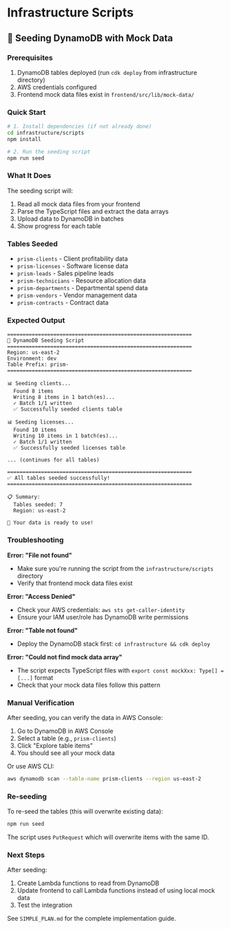# Infrastructure Scripts

## 🌱 Seeding DynamoDB with Mock Data

### Prerequisites

1. DynamoDB tables deployed (run `cdk deploy` from infrastructure directory)
2. AWS credentials configured
3. Frontend mock data files exist in `frontend/src/lib/mock-data/`

### Quick Start

```bash
# 1. Install dependencies (if not already done)
cd infrastructure/scripts
npm install

# 2. Run the seeding script
npm run seed
```

### What It Does

The seeding script will:
1. Read all mock data files from your frontend
2. Parse the TypeScript files and extract the data arrays
3. Upload data to DynamoDB in batches
4. Show progress for each table

### Tables Seeded

- `prism-clients` - Client profitability data
- `prism-licenses` - Software license data
- `prism-leads` - Sales pipeline leads
- `prism-technicians` - Resource allocation data
- `prism-departments` - Departmental spend data
- `prism-vendors` - Vendor management data
- `prism-contracts` - Contract data

### Expected Output

```
============================================================
🌱 DynamoDB Seeding Script
============================================================
Region: us-east-2
Environment: dev
Table Prefix: prism-
============================================================

📊 Seeding clients...
  Found 8 items
  Writing 8 items in 1 batch(es)...
  ✓ Batch 1/1 written
  ✅ Successfully seeded clients table

📊 Seeding licenses...
  Found 10 items
  Writing 10 items in 1 batch(es)...
  ✓ Batch 1/1 written
  ✅ Successfully seeded licenses table

... (continues for all tables)

============================================================
✅ All tables seeded successfully!
============================================================

📋 Summary:
  Tables seeded: 7
  Region: us-east-2

🎉 Your data is ready to use!
```

### Troubleshooting

**Error: "File not found"**
- Make sure you're running the script from the `infrastructure/scripts` directory
- Verify that frontend mock data files exist

**Error: "Access Denied"**
- Check your AWS credentials: `aws sts get-caller-identity`
- Ensure your IAM user/role has DynamoDB write permissions

**Error: "Table not found"**
- Deploy the DynamoDB stack first: `cd infrastructure && cdk deploy`

**Error: "Could not find mock data array"**
- The script expects TypeScript files with `export const mockXxx: Type[] = [...]` format
- Check that your mock data files follow this pattern

### Manual Verification

After seeding, you can verify the data in AWS Console:
1. Go to DynamoDB in AWS Console
2. Select a table (e.g., `prism-clients`)
3. Click "Explore table items"
4. You should see all your mock data

Or use AWS CLI:
```bash
aws dynamodb scan --table-name prism-clients --region us-east-2
```

### Re-seeding

To re-seed the tables (this will overwrite existing data):
```bash
npm run seed
```

The script uses `PutRequest` which will overwrite items with the same ID.

### Next Steps

After seeding:
1. Create Lambda functions to read from DynamoDB
2. Update frontend to call Lambda functions instead of using local mock data
3. Test the integration

See `SIMPLE_PLAN.md` for the complete implementation guide.
